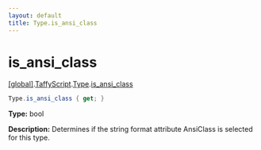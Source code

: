 ```yaml
---
layout: default
title: Type.is_ansi_class
---
```


# is_ansi_class

[\[global\]]({{site.baseurl}}/docs/).[TaffyScript]({{site.baseurl}}/docs/TaffyScript/).[Type]({{site.baseurl}}/docs/TaffyScript/Type/).[is_ansi_class]({{site.baseurl}}/docs/TaffyScript/Type/is_ansi_class/)

```cs
Type.is_ansi_class { get; }
```

**Type:** bool

**Description:** Determines if the string format attribute AnsiClass is selected for this type.
